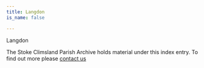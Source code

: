 ```yaml
---
title: Langdon
is_name: false

---
```


Langdon


The Stoke Climsland Parish Archive holds material under this index entry. To find out more please [contact us](/contact/)
